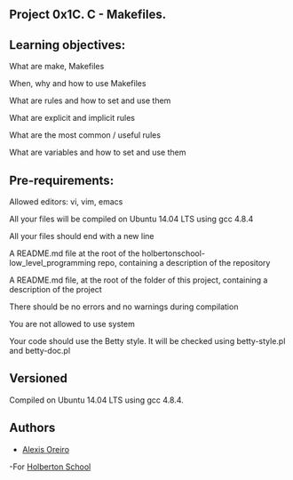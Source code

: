 ## Project 0x1C. C - Makefiles.

## Learning objectives:

What are make, Makefiles

When, why and how to use Makefiles

What are rules and how to set and use them

What are explicit and implicit rules

What are the most common / useful rules

What are variables and how to set and use them


## Pre-requirements: 

Allowed editors: vi, vim, emacs

All your files will be compiled on Ubuntu 14.04 LTS using gcc 4.8.4

All your files should end with a new line

A README.md file at the root of the holbertonschool-low_level_programming repo, containing a description of the repository

A README.md file, at the root of the folder of this project, containing a description of the project

There should be no errors and no warnings during compilation

You are not allowed to use system

Your code should use the Betty style. It will be checked using betty-style.pl and betty-doc.pl

## Versioned 

Compiled on Ubuntu 14.04 LTS using gcc 4.8.4.

## Authors 


- [Alexis Oreiro](https://github.com/alexoreiro)

-For [Holberton School](https://www.holbertonschool.com/uy)
